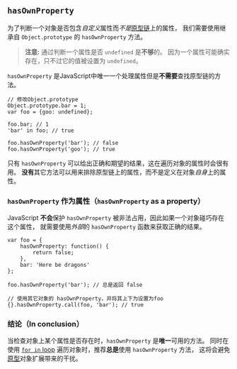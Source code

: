 ﻿## `hasOwnProperty`

为了判断一个对象是否包含*自定义*属性而*不是*[原型链](#prototype)上的属性，
我们需要使用继承自 `Object.prototype` 的 `hasOwnProperty` 方法。


> **注意:** 通过判断一个属性是否 `undefined` 是**不够**的。
> 因为一个属性可能确实存在，只不过它的值被设置为 `undefined`。

`hasOwnProperty` 是JavaScript中唯一一个处理属性但是**不需要**查找原型链的方法。

    // 修改Object.prototype
    Object.prototype.bar = 1; 
    var foo = {goo: undefined};
    
    foo.bar; // 1
    'bar' in foo; // true

    foo.hasOwnProperty('bar'); // false
    foo.hasOwnProperty('goo'); // true

只有 `hasOwnProperty` 可以给出正确和期望的结果，这在遍历对象的属性时会很有用。
**没有**其它方法可以用来排除原型链上的属性，而不是定义在对象*自身*上的属性。

### `hasOwnProperty` 作为属性（`hasOwnProperty` as a property）

JavaScript **不会**保护 `hasOwnProperty` 被非法占用，因此如果一个对象碰巧存在这个属性，
就需要使用*外部*的 `hasOwnProperty` 函数来获取正确的结果。

    var foo = {
        hasOwnProperty: function() {
            return false;
        },
        bar: 'Here be dragons'
    };

    foo.hasOwnProperty('bar'); // 总是返回 false

    // 使用其它对象的 hasOwnProperty，并将其上下为设置为foo
    {}.hasOwnProperty.call(foo, 'bar'); // true

### 结论（In conclusion）

当检查对象上某个属性是否存在时，`hasOwnProperty` 是**唯一**可用的方法。
同时在使用 [`for in` loop](#forinloop) 遍历对象时，推荐**总是**使用 `hasOwnProperty` 方法，
这将会避免[原型](#prototype)对象扩展带来的干扰。

